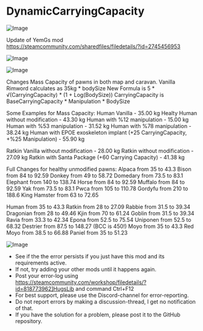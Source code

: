 # DynamicCarryingCapacity

![Image](https://i.imgur.com/buuPQel.png)

Update of YemGs mod https://steamcommunity.com/sharedfiles/filedetails/?id=2745456953

![Image](https://i.imgur.com/pufA0kM.png)

	
![Image](https://i.imgur.com/Z4GOv8H.png)

Changes Mass Capacity of pawns in both map and caravan.
Vanilla Rimword calculates as 35kg * bodySize
New Formula is 5 * √(CarryingCapacity) * (1 + Log(BodySize)) 
CarryingCapacity is BaseCarryingCapacity * Manipulation * BodySize

Some Examples for Mass Capacity: 
Human Vanilla - 35.00 kg
Healty Human without modification - 43.30 kg
Human with %12 manipulation - 15.00 kg
Human with %53 manipulation - 31.52 kg
Human with %78 manipulation - 38.24 kg
Human with EPOE exoskeleton implant
(+25 CarryingCapacity, +%25 Manipulation) - 55.90 kg

Ratkin Vanilla without modification - 28.00 kg
Ratkin without modification - 27.09 kg
Ratkin with Santa Package
(+60 Carrying Capacity) - 41.38 kg

Full Changes for healthy unmodified pawns:
Alpaca from 35 to 43.3
Bison from 84 to 92.59
Donkey from 49 to 58.72
Domedary from 73.5 to 83.1
Elephant from 140 to 138.74
Horse from 84 to 92.59
Muffalo from 84 to 92.59
Yak from 73.5 to 83.1
Pwca from 105 to 110.78
Gordyfu from 210 to 188.6
King Hamster from 63 to 72.65
		
Human from 35 to 43.3
Ratkin from 28 to 27.09
Rabbie from 31.5 to 39.34
Dragonian from 28 to 49.46
Kjin from 70 to 61.24
Goblin from 31.5 to 39.34
Ravia from 33.3 to 42.34
Epona from 52.5 to 75.54
Uniponen from 52.5 to 68.32
Destrier from 87.5 to 148.27 (BCC is 450!)
Moyo from 35 to 43.3
Red Moyo from 38.5 to 66.88
Paniel from 35 to 51.23

![Image](https://i.imgur.com/PwoNOj4.png)



-  See if the the error persists if you just have this mod and its requirements active.
-  If not, try adding your other mods until it happens again.
-  Post your error-log using https://steamcommunity.com/workshop/filedetails/?id=818773962]HugsLib and command Ctrl+F12
-  For best support, please use the Discord-channel for error-reporting.
-  Do not report errors by making a discussion-thread, I get no notification of that.
-  If you have the solution for a problem, please post it to the GitHub repository.


